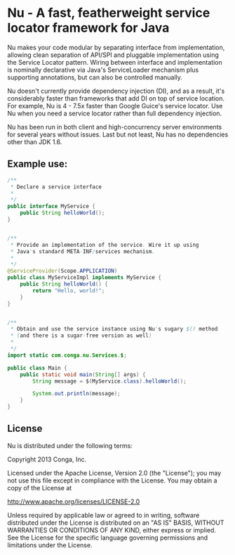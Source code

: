 Nu - A fast, featherweight service locator framework for Java
==============================================================

Nu makes your code modular by separating interface from implementation, allowing clean separation of API/SPI and pluggable implementation using the Service Locator pattern. Wiring between interface and implementation is nominally declarative via Java's ServiceLoader mechanism plus supporting annotations, but can also be controlled manually.

Nu doesn't currently provide dependency injection (DI), and as a result, it's considerably faster than frameworks that add DI on top of service location. For example, Nu is 4 - 7.5x faster than Google Guice's service locator. Use Nu when you need a service locator rather than full dependency injection.

Nu has been run in both client and high-concurrency server environments for several years without issues. Last but not least, Nu has no dependencies other than JDK 1.6.

		
Example use:
------------
```java
/**
 * Declare a service interface
 *
 */
public interface MyService {
	public String helloWorld();
}


/**
 * Provide an implementation of the service. Wire it up using
 * Java's standard META-INF/services mechanism.
 *
 */
@ServiceProvider(Scope.APPLICATION)
public class MyServiceImpl implements MyService {
	public String helloWorld() {
		return "Hello, world!";
	}
}


/**
 * Obtain and use the service instance using Nu's sugary $() method
 * (and there is a sugar-free version as well)
 *
 */
import static com.conga.nu.Services.$;

public class Main {
	public static void main(String[] args) {
		String message = $(MyService.class).helloWorld();

		System.out.println(message);
	}
}
```

License
-------

Nu is distributed under the following terms:

Copyright 2013 Conga, Inc.

Licensed under the Apache License, Version 2.0 (the "License");
you may not use this file except in compliance with the License.
You may obtain a copy of the License at

 http://www.apache.org/licenses/LICENSE-2.0

Unless required by applicable law or agreed to in writing, software
distributed under the License is distributed on an "AS IS" BASIS,
WITHOUT WARRANTIES OR CONDITIONS OF ANY KIND, either express or implied.
See the License for the specific language governing permissions and
limitations under the License.